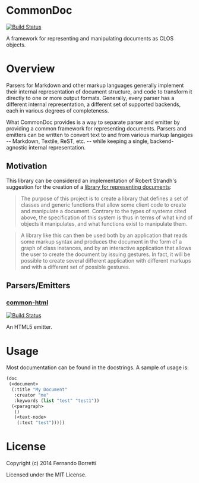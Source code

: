 # CommonDoc

[![Build Status](https://travis-ci.org/CommonDoc/common-doc.svg?branch=master)](https://travis-ci.org/CommonDoc/common-doc)

A framework for representing and manipulating documents as CLOS objects.

# Overview

Parsers for Markdown and other markup languages generally implement their
internal representation of document structure, and code to transform it directly
to one or more output formats. Generally, every parser has a different internal
representation, a different set of supported backends, each in various degrees
of completeness.

What CommonDoc provides is a way to separate parser and emitter by providing a
common framework for representing documents. Parsers and emitters can be written
to convert text to and from various markup langages -- Markdown, Textile, ReST,
etc. -- while keeping a single, backend-agnostic internal representation.

## Motivation

This library can be considered an implementation of Robert Strandh's suggestion
for the creation of a [library for representing documents][strandh]:

>The purpose of this project is to create a library that defines a set of
>classes and generic functions that allow some client code to create and
>manipulate a document. Contrary to the types of systems cited above, the
>specification of this system is thus in terms of what kind of objects it
>manipulates, and what functions exist to manipulate them.

>A library like this can then be used both by an application that reads some
>markup syntax and produces the document in the form of a graph of class
>instances, and by an interactive application that allows the user to create the
>document by issuing gestures. In fact, it will be possible to create several
>different application with different markups and with a different set of
>possible gestures.

[strandh]: http://metamodular.com/Common-Lisp/document-library.html

## Parsers/Emitters

### [common-html](https://github.com/CommonDoc/common-html)

[![Build Status](https://travis-ci.org/CommonDoc/common-html.svg)](https://travis-ci.org/CommonDoc/common-html)

An HTML5 emitter.

# Usage

Most documentation can be found in the docstrings. A sample of usage is:

```lisp
(doc
 (<document>
  (:title "My Document"
   :creator "me"
   :keywords (list "test" "test1"))
  (<paragraph>
   ()
   (<text-node>
    (:text "test")))))
```

# License

Copyright (c) 2014 Fernando Borretti

Licensed under the MIT License.

